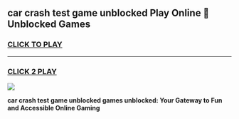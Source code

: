
## car crash test game unblocked Play Online 👋 Unblocked Games
<h3>
<a href="https://premium.freeplayer.one?title=car_crash_test_game_unblocked&ref=19F">CLICK TO PLAY</a></h3>
<hr>

<h3>
<a href="https://premium.freeplayer.one?title=car_crash_test_game_unblocked&ref=19F">CLICK 2 PLAY</a>
  
</h3>

<a href="https://premium.freeplayer.one?title=car_crash_test_game_unblocked&ref=19F"><img src="https://clearcache.store/games.png"></a>


**car crash test game unblocked games unblocked: Your Gateway to Fun and Accessible Online Gaming**
